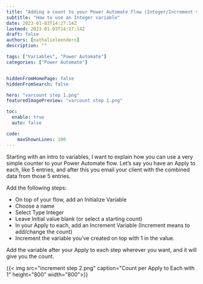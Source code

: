 ```yaml
---
title: "Adding a count to your Power Automate Flow (Integer/Increment variable)"
subtitle: "How to use an Integer variable"
date: 2023-01-03T14:27:14Z
lastmod: 2023-01-03T14:27:14Z
draft: false
authors: [nathalieleenders]
description: ""

tags: ["Variables", "Power Automate"]
categories: ["Power Automate"]


hiddenFromHomePage: false
hiddenFromSearch: false

hero: "varcount step 1.png"
featuredImagePreview: "varcount step 1.png"

toc:
  enable: true
  auto: false

code:
    maxShownLines: 100
---
```


Starting with an intro to variables, I want to explain how you can use a very simple counter to your Power Automate flow.
Let’s say you have an Apply to each, like 5 entries, and after this you email your client with the combined data from those 5 entries.

Add the following steps:

- On top of your flow, add an Initialize Variable
- Choose a name
- Select Type Integer
- Leave Initial value blank (or select a starting count)
- In your Apply to each, add an Increment Variable (Increment means to add/change the count)
- Increment the variable you’ve created on top with 1 in the value.

Add the variable after your Apply to each step wherever you want, and it will give you the count.

{{< img src="increment step 2.png" caption="Count per Apply to Each with 1" height="800" width="800">}}


